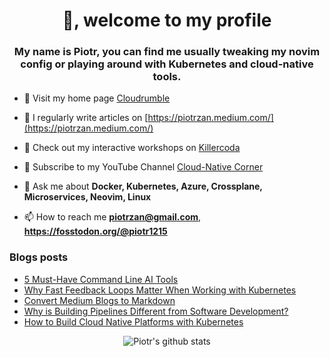<h1 align="center">👋, welcome to my profile</h1>
<h3 align="center">My name is Piotr, you can find me usually tweaking my novim
config or playing around with Kubernetes and cloud-native tools.</h3>

- 🔭 Visit my home page [Cloudrumble](https://www.cloudrumble.net)

- 📝 I regularly write articles on [https://piotrzan.medium.com/](https://piotrzan.medium.com/)

- 🌱 Check out my interactive workshops on [Killercoda](https://killercoda.com/decoder)
  
- 🎥 Subscribe to my YouTube Channel [Cloud-Native Corner](https://www.youtube.com/channel/UCkWVN7H3JqGtJ5Pv5bvCrAw)

- 💬 Ask me about **Docker, Kubernetes, Azure, Crossplane, Microservices, Neovim, Linux**

- 📫 How to reach me **piotrzan@gmail.com**, **https://fosstodon.org/@piotr1215**

### Blogs posts

<!-- BLOG-POST-LIST:START -->
- [5 Must-Have Command Line AI Tools](https://faun.pub/5-must-have-command-line-ai-tools-839b0cf95c97?source=rss-3c5c31a7d1d7------2)
- [Why Fast Feedback Loops Matter When Working with Kubernetes](https://itnext.io/why-fast-feedback-loops-matter-when-working-with-kubernetes-58b8d2cb8e8e?source=rss-3c5c31a7d1d7------2)
- [Convert Medium Blogs to Markdown](https://itnext.io/convert-medium-blogs-to-markdown-3d8d1facac98?source=rss-3c5c31a7d1d7------2)
- [Why is Building Pipelines Different from Software Development?](https://itnext.io/why-is-building-pipelines-different-from-software-development-13ebd479edc4?source=rss-3c5c31a7d1d7------2)
- [How to Build Cloud Native Platforms with Kubernetes](https://itnext.io/how-to-build-cloud-native-platforms-with-kubernetes-1f0901a63a04?source=rss-3c5c31a7d1d7------2)
<!-- BLOG-POST-LIST:END -->

<p align="center">
  <img
  src="https://github-readme-stats.vercel.app/api?username=piotr1215&count_private=true" alt="Piotr's github stats">
</p>
